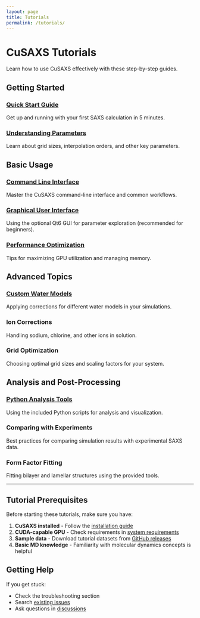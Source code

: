 ```yaml
---
layout: page
title: Tutorials
permalink: /tutorials/
---
```


# CuSAXS Tutorials

Learn how to use CuSAXS effectively with these step-by-step guides.

## Getting Started

### [Quick Start Guide](/tutorials/quick-start/)
Get up and running with your first SAXS calculation in 5 minutes.

### [Understanding Parameters](/tutorials/parameters/) 
Learn about grid sizes, interpolation orders, and other key parameters.

## Basic Usage

### [Command Line Interface](/tutorials/command-line/)
Master the CuSAXS command-line interface and common workflows.

### [Graphical User Interface](/tutorials/gui-tutorial/)
Using the optional Qt6 GUI for parameter exploration (recommended for beginners).

### [Performance Optimization](/tutorials/performance/)
Tips for maximizing GPU utilization and managing memory.

## Advanced Topics

### [Custom Water Models](/tutorials/water-models/)
Applying corrections for different water models in your simulations.

### Ion Corrections
Handling sodium, chlorine, and other ions in solution.

### Grid Optimization
Choosing optimal grid sizes and scaling factors for your system.

## Analysis and Post-Processing

### [Python Analysis Tools](/tutorials/python-analysis/)
Using the included Python scripts for analysis and visualization.

### Comparing with Experiments
Best practices for comparing simulation results with experimental SAXS data.

### Form Factor Fitting
Fitting bilayer and lamellar structures using the provided tools.

---

## Tutorial Prerequisites

Before starting these tutorials, make sure you have:

1. **CuSAXS installed** - Follow the [installation guide](about#installation)
2. **CUDA-capable GPU** - Check requirements in [system requirements](about#system-requirements)  
3. **Sample data** - Download tutorial datasets from [GitHub releases](https://github.com/your-username/CuSAXS/releases)
4. **Basic MD knowledge** - Familiarity with molecular dynamics concepts is helpful

## Getting Help

If you get stuck:
- Check the troubleshooting section
- Search [existing issues](https://github.com/your-username/CuSAXS/issues)
- Ask questions in [discussions](https://github.com/your-username/CuSAXS/discussions)